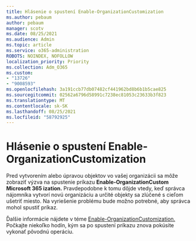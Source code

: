 ```yaml
---
title: Hlásenie o spustení Enable-OrganizationCustomization
ms.author: pebaum
author: pebaum
manager: scotv
ms.date: 08/25/2021
ms.audience: Admin
ms.topic: article
ms.service: o365-administration
ROBOTS: NOINDEX, NOFOLLOW
localization_priority: Priority
ms.collection: Adm_O365
ms.custom:
- "13726"
- "9008593"
ms.openlocfilehash: 3a191ccb77db07482cf441962bd8b6b1b5cae825
ms.sourcegitcommit: 02562a6796d58991c7238ec81053c23633b3f823
ms.translationtype: MT
ms.contentlocale: sk-SK
ms.lasthandoff: 08/25/2021
ms.locfileid: "58792925"
---
```

# <a name="message-to-run-enable-organizationcustomization"></a>Hlásenie o spustení Enable-OrganizationCustomization

Pred vytvorením alebo úpravou objektov vo vašej organizácii sa môže zobraziť výzva na spustenie príkazu **Enable-OrganizationCustom Microsoft 365 ization.** Pravdepodobne k tomu dôjde vtedy, keď správca nájomníka vytvorí novú organizáciu a určité objekty sa zlúčené s cieľom ušetriť miesto. Na vyriešenie problému bude možno potrebné, aby správca mohol spustiť príkaz.

Ďalšie informácie nájdete v téme [Enable-OrganizationCustomization.](https://docs.microsoft.com/powershell/module/exchange/enable-organizationcustomization) Počkajte niekoľko hodín, kým sa po spustení príkazu znova pokúsite vykonať pôvodnú operáciu.